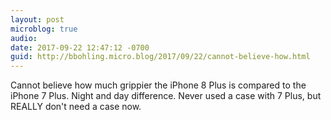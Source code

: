 ```yaml
---
layout: post
microblog: true
audio: 
date: 2017-09-22 12:47:12 -0700
guid: http://bbohling.micro.blog/2017/09/22/cannot-believe-how.html
---
```

Cannot believe how much grippier the iPhone 8 Plus is compared to the iPhone 7 Plus. Night and day difference. Never used a case with 7 Plus, but REALLY don't need a case now.
